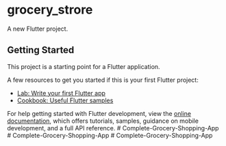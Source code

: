 # grocery_strore

A new Flutter project.

## Getting Started

This project is a starting point for a Flutter application.

A few resources to get you started if this is your first Flutter project:

- [Lab: Write your first Flutter app](https://docs.flutter.dev/get-started/codelab)
- [Cookbook: Useful Flutter samples](https://docs.flutter.dev/cookbook)

For help getting started with Flutter development, view the
[online documentation](https://docs.flutter.dev/), which offers tutorials,
samples, guidance on mobile development, and a full API reference.
#   C o m p l e t e - G r o c e r y - S h o p p i n g - A p p  
 #   C o m p l e t e - G r o c e r y - S h o p p i n g - A p p  
 #   C o m p l e t e - G r o c e r y - S h o p p i n g - A p p  
 